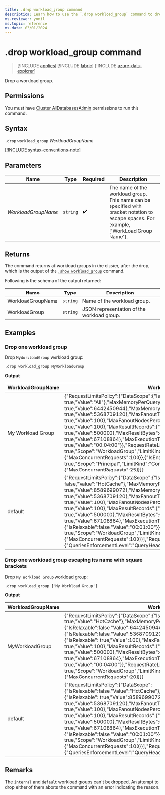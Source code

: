 ```yaml
---
title: .drop workload_group command
description: Learn how to use the `.drop workload_group` command to drop a workload group.
ms.reviewer: yonil
ms.topic: reference
ms.date: 07/01/2024
---
```

# .drop workload_group command

> [!INCLUDE [applies](../includes/applies-to-version/applies.md)] [!INCLUDE [fabric](../includes/applies-to-version/fabric.md)] [!INCLUDE [azure-data-explorer](../includes/applies-to-version/azure-data-explorer.md)]

Drop a workload group.

## Permissions

You must have [Cluster AllDatabasesAdmin](../access-control/role-based-access-control.md) permissions to run this command.

## Syntax

`.drop` `workload_group` *WorkloadGroupName*

[!INCLUDE [syntax-conventions-note](../includes/syntax-conventions-note.md)]

## Parameters

| Name | Type | Required | Description |
|--|--|--|--|
| *WorkloadGroupName* | `string` |  :heavy_check_mark: | The name of the workload group. This name can be specified with bracket notation to escape spaces. For example, ['WorkLoad Group Name']. |

## Returns

The command returns all workload groups in the cluster, after the drop, which is the output of the [`.show workload_group`](show-workload-group-command.md#show-workload_group-command) command.

Following is the schema of the output returned:

| Name              | Type   | Description                                |
|-------------------|--------|--------------------------------------------|
| WorkloadGroupName | `string` | Name of the workload group.                |
| WorkloadGroup     | `string` | JSON representation of the workload group. |

## Examples

### Drop one workload group

Drop `MyWorkloadGroup` workload group:

```kusto
.drop workload_group MyWorkloadGroup
```

**Output**

| WorkloadGroupName | WorkloadGroup |
|--|--|
| My Workload Group | {"RequestLimitsPolicy":{"DataScope":{"IsRelaxable": true,"Value":"All"},"MaxMemoryPerQueryPerNode":{"IsRelaxable": true,"Value":6442450944},"MaxMemoryPerIterator":{"IsRelaxable": true,"Value":5368709120},"MaxFanoutThreadsPercentage":{"IsRelaxable": true,"Value":100},"MaxFanoutNodesPercentage":{"IsRelaxable": true,"Value":100},"MaxResultRecords":{"IsRelaxable": true,"Value":500000},"MaxResultBytes":{"IsRelaxable": true,"Value":67108864},"MaxExecutionTime":{"IsRelaxable": true,"Value":"00:04:00"}},"RequestRateLimitPolicies":[{"IsEnabled": true,"Scope":"WorkloadGroup","LimitKind":"ConcurrentRequests","Properties":{"MaxConcurrentRequests":100}},{"IsEnabled": true,"Scope":"Principal","LimitKind":"ConcurrentRequests","Properties":{"MaxConcurrentRequests":25}}]} |
| default | {"RequestLimitsPolicy":{"DataScope":{"IsRelaxable": false,"Value":"HotCache"},"MaxMemoryPerQueryPerNode":{"IsRelaxable": true,"Value":8589699072},"MaxMemoryPerIterator":{"IsRelaxable": true,"Value":5368709120},"MaxFanoutThreadsPercentage":{"IsRelaxable": true,"Value":100},"MaxFanoutNodesPercentage":{"IsRelaxable": true,"Value":100},"MaxResultRecords":{"IsRelaxable": true,"Value":500000},"MaxResultBytes":{"IsRelaxable": true,"Value":67108864},"MaxExecutionTime":{"IsRelaxable":false,"Value":"00:01:00"}},"RequestRateLimitPolicies":[{"IsEnabled": true,"Scope":"WorkloadGroup","LimitKind":"ConcurrentRequests","Properties":{"MaxConcurrentRequests":100}}],"RequestRateLimitsEnforcementPolicy":{"QueriesEnforcementLevel":"QueryHead","CommandsEnforcementLevel":"Database"}} |

### Drop one workload group escaping its name with square brackets

Drop `My Workload Group` workload group:

```kusto
.drop workload_group ['My Workload Group']
```

**Output**

| WorkloadGroupName | WorkloadGroup |
|--|--|
| MyWorkloadGroup | {"RequestLimitsPolicy":{"DataScope":{"IsRelaxable": true,"Value":"HotCache"},"MaxMemoryPerQueryPerNode":{"IsRelaxable":false,"Value":6442450944},"MaxMemoryPerIterator":{"IsRelaxable":false,"Value":5368709120},"MaxFanoutThreadsPercentage":{"IsRelaxable": true,"Value":100},"MaxFanoutNodesPercentage":{"IsRelaxable": true,"Value":100},"MaxResultRecords":{"IsRelaxable": true,"Value":500000},"MaxResultBytes":{"IsRelaxable": true,"Value":67108864},"MaxExecutionTime":{"IsRelaxable": true,"Value":"00:04:00"}},"RequestRateLimitPolicies":[{"IsEnabled": true,"Scope":"WorkloadGroup","LimitKind":"ConcurrentRequests","Properties":{"MaxConcurrentRequests":20}}]} |
| default | {"RequestLimitsPolicy":{"DataScope":{"IsRelaxable":false,"Value":"HotCache"},"MaxMemoryPerQueryPerNode":{"IsRelaxable": true,"Value":8589699072},"MaxMemoryPerIterator":{"IsRelaxable": true,"Value":5368709120},"MaxFanoutThreadsPercentage":{"IsRelaxable": true,"Value":100},"MaxFanoutNodesPercentage":{"IsRelaxable": true,"Value":100},"MaxResultRecords":{"IsRelaxable": true,"Value":500000},"MaxResultBytes":{"IsRelaxable": true,"Value":67108864},"MaxExecutionTime":{"IsRelaxable":false,"Value":"00:01:00"}},"RequestRateLimitPolicies":[{"IsEnabled": true,"Scope":"WorkloadGroup","LimitKind":"ConcurrentRequests","Properties":{"MaxConcurrentRequests":100}}],"RequestRateLimitsEnforcementPolicy":{"QueriesEnforcementLevel":"QueryHead","CommandsEnforcementLevel":"Database"}} |

## Remarks

The `internal` and `default` workload groups can't be dropped. An attempt to drop either of them aborts the command with an error indicating the reason.
